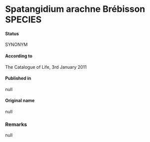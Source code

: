 Spatangidium arachne Brébisson SPECIES
=======

#### Status
SYNONYM

#### According to
The Catalogue of Life, 3rd January 2011

#### Published in
null

#### Original name
null

### Remarks
null